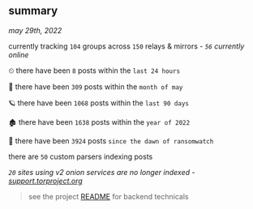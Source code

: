 
## summary
_may 29th, 2022_

currently tracking `104` groups across `150` relays & mirrors - _`56` currently online_

⏲ there have been `8` posts within the `last 24 hours`

🦈 there have been `309` posts within the `month of may`

🪐 there have been `1068` posts within the `last 90 days`

🏚 there have been `1638` posts within the `year of 2022`

🦕 there have been `3924` posts `since the dawn of ransomwatch`

there are `50` custom parsers indexing posts

_`20` sites using v2 onion services are no longer indexed - [support.torproject.org](https://support.torproject.org/onionservices/v2-deprecation/)_

> see the project [README](https://github.com/joshhighet/ransomwatch#ransomwatch--) for backend technicals
